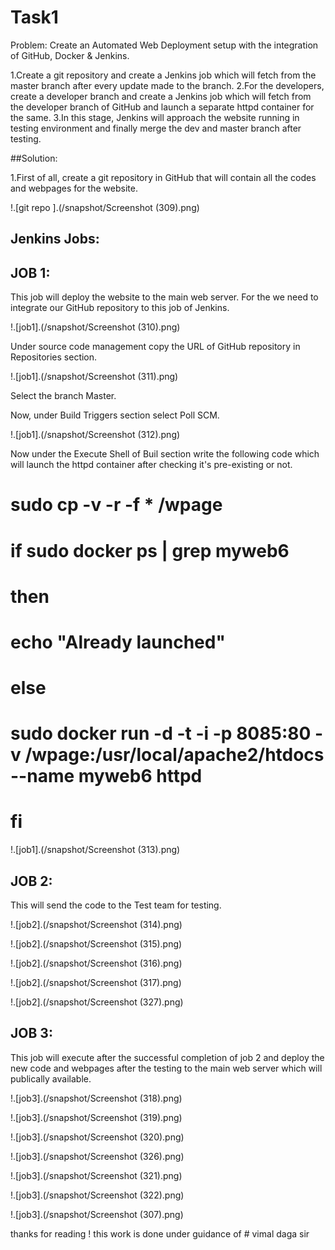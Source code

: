 # Task1 
Problem: Create an Automated Web Deployment setup with the integration of GitHub, Docker & Jenkins.

1.Create a git repository and create a Jenkins job which will fetch from the master branch after every update made to the branch.
2.For the developers, create a developer branch and create a Jenkins job which will fetch from the developer branch of GitHub and launch a separate httpd container for the same.
3.In this stage, Jenkins will approach the website running in testing environment and finally merge the dev and master branch after testing.

##Solution:

1.First of all, create a git repository in GitHub that will contain all the codes and webpages for the website.


!.[git repo ].(/snapshot/Screenshot (309).png)

## Jenkins Jobs:
## JOB 1:
This job will deploy the website to the main web server. For the we need to integrate our GitHub repository to this job of Jenkins.


!.[job1].(/snapshot/Screenshot (310).png)

Under source code management copy the URL of GitHub repository in Repositories section.

!.[job1].(/snapshot/Screenshot (311).png)

Select the branch Master.

Now, under Build Triggers section select Poll SCM.

!.[job1].(/snapshot/Screenshot (312).png)

Now under the Execute Shell of Buil section write the following code which will launch the httpd container after checking it's pre-existing or not.

# sudo cp -v -r -f * /wpage

# if sudo docker ps | grep myweb6

# then

# echo "Already launched"

# else

# sudo docker run -d -t -i -p 8085:80 -v /wpage:/usr/local/apache2/htdocs --name myweb6 httpd

# fi

!.[job1].(/snapshot/Screenshot (313).png)

## JOB 2:
This will send the code to the Test team for testing.

!.[job2].(/snapshot/Screenshot (314).png)

!.[job2].(/snapshot/Screenshot (315).png)

!.[job2].(/snapshot/Screenshot (316).png)

!.[job2].(/snapshot/Screenshot (317).png)

!.[job2].(/snapshot/Screenshot (327).png)


## JOB 3:
This job will execute after the successful completion of job 2 and deploy the new code and webpages after the testing to the main web server which will publically available.

!.[job3].(/snapshot/Screenshot (318).png)

!.[job3].(/snapshot/Screenshot (319).png)

!.[job3].(/snapshot/Screenshot (320).png)

!.[job3].(/snapshot/Screenshot (326).png)

!.[job3].(/snapshot/Screenshot (321).png)

!.[job3].(/snapshot/Screenshot (322).png)

!.[job3].(/snapshot/Screenshot (307).png)

thanks for reading !
this work is done under guidance of # vimal daga sir 

